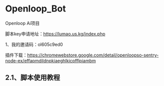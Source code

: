# Openloop_Bot
Openloop Ai项目

脚本key申请地址：https://lumao.us.kg/index.php

1、我的邀请码：ol605c9ed0

插件下载：https://chromewebstore.google.com/detail/openloopso-sentry-node-ex/effapmdildnpkiaeghlkicpfflpiambm


## 2.1、脚本使用教程




